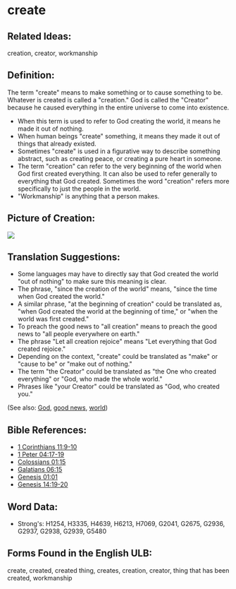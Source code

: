 # create

## Related Ideas:

creation, creator, workmanship


## Definition:

The term "create" means to make something or to cause something to be. Whatever is created is called a "creation." God is called the "Creator" because he caused everything in the entire universe to come into existence.

* When this term is used to refer to God creating the world, it means he made it out of nothing.
* When human beings "create" something, it means they made it out of things that already existed.
* Sometimes "create" is used in a figurative way to describe something abstract, such as creating peace, or creating a pure heart in someone.
* The term "creation" can refer to the very beginning of the world when God first created everything. It can also be used to refer generally to everything that God created. Sometimes the word "creation" refers more specifically to just the people in the world.
* "Workmanship" is anything that a person makes.

## Picture of Creation:

<a href="https://content.bibletranslationtools.org/WycliffeAssociates/en_tw/raw/branch/master/PNGs/c/Creation.png"><img src="https://content.bibletranslationtools.org/WycliffeAssociates/en_tw/raw/branch/master/PNGs/c/Creation.png" ></a>

## Translation Suggestions:

* Some languages may have to directly say that God created the world "out of nothing" to make sure this meaning is clear.
* The phrase, "since the creation of the world" means, "since the time when God created the world."
* A similar phrase, "at the beginning of creation" could be translated as, "when God created the world at the beginning of time," or "when the world was first created."
* To preach the good news to "all creation" means to preach the good news to "all people everywhere on earth."
* The phrase "Let all creation rejoice" means "Let everything that God created rejoice."
* Depending on the context, "create" could be translated as "make" or "cause to be" or "make out of nothing."
* The term "the Creator" could be translated as "the One who created everything" or "God, who made the whole world."
* Phrases like "your Creator" could be translated as "God, who created you."

(See also: [God](../kt/god.md), [good news](../kt/goodnews.md), [world](../kt/world.md))

## Bible References:

* [1 Corinthians 11:9-10](rc://en/tn/help/1co/11/09)
* [1 Peter 04:17-19](rc://en/tn/help/1pe/04/17)
* [Colossians 01:15](rc://en/tn/help/col/01/15)
* [Galatians 06:15](rc://en/tn/help/gal/06/15)
* [Genesis 01:01](rc://en/tn/help/gen/01/01)
* [Genesis 14:19-20](rc://en/tn/help/gen/14/19)

## Word Data:

* Strong's: H1254, H3335, H4639, H6213, H7069, G2041, G2675, G2936, G2937, G2938, G2939, G5480

## Forms Found in the English ULB:

create, created, created thing, creates, creation, creator, thing that has been created, workmanship


